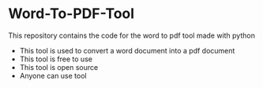 # Word-To-PDF-Tool
This repository contains the code for the word to pdf tool made with python
- This tool is used to convert a word document into a pdf document
- This tool is free to use 
- This tool is open source
- Anyone can use tool
